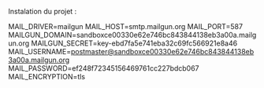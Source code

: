 Instalation du projet :

MAIL_DRIVER=mailgun
MAIL_HOST=smtp.mailgun.org
MAIL_PORT=587
MAILGUN_DOMAIN=sandboxce00330e62e746bc843844138eb3a00a.mailgun.org
MAILGUN_SECRET=key-ebd7fa5e741eba32c69fc566921e8a46
MAIL_USERNAME=postmaster@sandboxce00330e62e746bc843844138eb3a00a.mailgun.org
MAIL_PASSWORD=ef248f72345156469761cc227bdcb067
MAIL_ENCRYPTION=tls